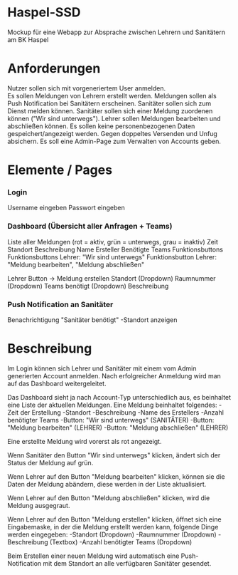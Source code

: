 # Haspel-SSD
Mockup für eine Webapp zur Absprache zwischen Lehrern und Sanitätern am BK Haspel

# Anforderungen
Nutzer sollen sich mit vorgeneriertem User anmelden. <br>
Es sollen Meldungen von Lehrern erstellt werden.
Meldungen sollen als Push Notification bei Sanitätern erscheinen.
Sanitäter sollen sich zum Dienst melden können.
Sanitäter sollen sich einer Meldung zuordenen können ("Wir sind unterwegs").
Lehrer sollen Meldungen bearbeiten und abschließen können.
Es sollen keine personenbezogenen Daten gespeichert/angezeigt werden.
Gegen doppeltes Versenden und Unfug absichern.
Es soll eine Admin-Page zum Verwalten von Accounts geben.

# Elemente / Pages

### Login
Username eingeben
Passwort eingeben

### Dashboard (Übersicht aller Anfragen + Teams)
Liste aller Meldungen (rot = aktiv, grün = unterwegs, grau = inaktiv)
Zeit	Standort	Beschreibung	Name Ersteller	Benötigte Teams	Funktionsbuttons
Funktionsbuttons Lehrer: "Wir sind unterwegs"
Funktionsbutton Lehrer: "Meldung bearbeiten", "Meldung abschließen"

Lehrer Button -> Meldung erstellen
Standort (Dropdown)	Raumnummer (Dropdown)	Teams benötigt (Dropdown)	Beschreibung

### Push Notification an Sanitäter
Benachrichtigung "Sanitäter benötigt"
-Standort anzeigen


# Beschreibung

Im Login können sich Lehrer und Sanitäter mit einem vom Admin generierten Account anmelden. Nach erfolgreicher Anmeldung wird man auf das Dashboard weitergeleitet.

Das Dashboard sieht ja nach Account-Typ unterschiedlich aus, es beinhaltet eine Liste der aktuellen Meldungen. Eine Meldung beinhaltet folgendes:
-Zeit der Erstellung
-Standort
-Beschreibung
-Name des Erstellers
-Anzahl benötigter Teams
-Button: "Wir sind unterwegs" (SANITÄTER)
-Button: "Meldung bearbeiten" (LEHRER)
-Button: "Meldung abschließen" (LEHRER)

Eine erstellte Meldung wird vorerst als rot angezeigt.

Wenn Sanitäter den Button "Wir sind unterwegs" klicken, ändert sich der Status der Meldung auf grün.

Wenn Lehrer auf den Button "Meldung bearbeiten" klicken, können sie die Daten der Meldung abändern, diese werden in der Liste aktualisiert.

Wenn Lehrer auf den Button "Meldung abschließen" klicken, wird die Meldung ausgegraut.

Wenn Lehrer auf den Button "Meldung erstellen" klicken, öffnet sich eine Eingabemaske, in der die Meldung erstellt werden kann, folgende Dinge werden eingegeben:
-Standort (Dropdown)
-Raumnummer (Dropdown)
-Beschreibung (Textbox)
-Anzahl benötigter Teams (Dropdown)

Beim Erstellen einer neuen Meldung wird automatisch eine Push-Notification mit dem Standort an alle verfügbaren Sanitäter gesendet.
